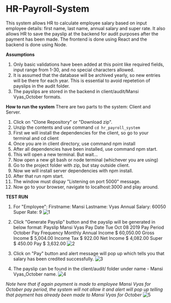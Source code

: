 # HR-Payroll-System

This system allows HR to calculate employee salary based on input employee details: first name, last name, annual salary and super rate. It also allows HR to save the payslip at the backend for audit purposes after the payment has been made.
The frontend is done using React and the backend is done using Node.

**Assumptions**
1. Only basic validations have been added at this point like required fields, input range from 1-30, and no special characters allowed.
2. It is assumed that the database will be archived yearly, so new entries will be there for each year. This is essential to avoid repetetion of payslips in the audit folder.
3. The payslips are stored in the backend in client/audit/Mansi Vyas_October formats.

**How to run the system**
There are two parts to the system: Client and Server.
1. Click on "Clone Repository" or "Download zip".
2. Unzip the contents and use command `cd hr_payroll_system`
3. First we will install the dependencies for the client, so go to your terminal and cd client
4. Once you are in client directory, use command npm install
5. After all dependencies have been installed, use command npm start.
6. This will open a new terminal. But wait...
7. Now open a new git bash or node terminal (whichever you are using)
8. Go to the project folder with zip, but stay outside client.
9. Now we will install server dependencies with npm install.
10. After that run npm start.
11. The window must dispay "Listening on port 5000" message.
12. Now go to your browser, navigate to localhost:3000 and play around.

**TEST RUN**

1) For "Employee":
Firstname: Mansi
Lastname: Vyas
Annual Salary: 60050
Super Rate: 9
![1](https://user-images.githubusercontent.com/40931707/66322058-46338780-e96d-11e9-840d-41b265b2cfa6.JPG)


2) Click "Generate Payslip" button and the payslip will be generated in below format:
Payslip
Mansi Vyas
Pay Date	Tue Oct 08 2019
Pay Period October
Pay Frequency	Monthly
Annual Income	$ 60,050.00
Gross Income	$ 5,004.00
Income Tax	$ 922.00
Net Income	$ 4,082.00
Super	$ 450.00
Pay	$ 3,632.00
![2](https://user-images.githubusercontent.com/40931707/66322173-6c592780-e96d-11e9-9708-8c98be6567fd.JPG)


3) Click on "Pay" button and alert message will pop up which tells you that salary has been credited successfully.
![3](https://user-images.githubusercontent.com/40931707/66322276-927ec780-e96d-11e9-8632-413cbfd005a8.JPG)


4) The payslip can be found in the client/audit/ folder under name - Mansi Vyas_October name.
![4](https://user-images.githubusercontent.com/40931707/66322486-ed182380-e96d-11e9-876c-c4990fbcdc2e.JPG)


_Note here that if again payment is made to employee Mansi Vyas for October pay period, the system will not allow it and alert will pop up telling that payment has already been made to Mansi Vyas for October_
![5](https://user-images.githubusercontent.com/40931707/66322581-1933a480-e96e-11e9-8b07-c3fbd29ac143.JPG)

